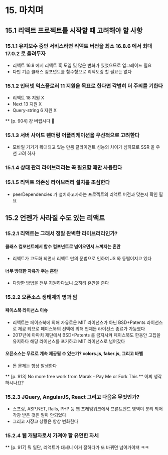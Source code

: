 # 15. 마치며

## 15.1 리액트 프로젝트를 시작할 때 고려해야 할 사항

### 15.1.1 유지보수 중인 서비스라면 리액트 버전을 최소 16.8.6 에서 최대 17.0.2 로 올려두자

- 리액트 16.8 에서 리액트 훅 도입 및 많은 변화가 있었으므로 업그레이드 필요
- 다만 기존 클래스 컴포넌트를 함수형으로 리팩토링 할 필요는 없다

### 15.1.2 인터넷 익스플로러 11 지원을 목표로 한다면 각별히 더 주의를 기한다

- 리액트 18 지원 X
- Next 13 지원 X
- Query-string 6 지원 X

\*\* [p. 904] 걍 버립시다 🤣

### 15.1.3 서버 사이드 렌더링 어플리케이션을 우선적으로 고려한다

- 모바일 기기기 확대되고 있는 만큼 클라이언트 성능의 차이가 심하므로 SSR 을 우선 고려 하자

### 15.1.4 상태 관리 라이브러리는 꼭 필요할 때만 사용한다

### 15.1.5 리액트 의존성 라이브러리 설치를 조심한다

- peerDependencies 가 설치하고자하는 프로젝트의 리액트 버전과 맞는지 확인 필요

## 15.2 언젠가 사라질 수도 있는 리액트

### 15.2.1 리액트는 그래서 정말 완벽한 라이브러리인가?

#### 클래스 컴포넌트에서 함수 컴포넌트로 넘어오면서 느껴지는 혼란

- 리액트가 고도화 되면서 리액트 만의 문법으로 인하여 JS 와 동떨어지고 있다

#### 너무 방대한 자유가 주는 혼란

- 다양한 방법을 전부 지원하다보니 오히려 혼안을 준다

### 15.2.2 오픈소스 생태계의 명과 암

#### 페이스북 라이선스 이슈

- 리액트는 페이스북에 의해 자유로운 MIT 라이선스가 아닌 BSD+Patents 라이선스로 제공 되므로 페이스북의 선택에 의해 언제든 라이선스 종료가 가능했다
- 2017년에 아파치 재단에서 BSD+Patents 를 금지시켜 페이스북도 한동안 고집을 유지하다 해당 라이선스를 포기하고 MIT 라이선스로 넘어갔다

#### 오픈소스는 무료로 걔속 제공될 수 있는가? colors.js, faker.js, 그리고 바벨

- 돈 문제는 항상 발생한다

\*\* [p. 913] No more free work from Marak - Pay Me or Fork This
\*\* 어찌 생각하시나요?

### 15.2.3 JQuery, AngularJS, React 그리고 다음은 무엇인가?

- 스프링, ASP.NET, Rails, PHP 등 웹 프레임워크에서 프론트엔드 영역이 분리 되어 각광 받은 것은 얼마 안되었다
- 그리고 시장고 상황은 항상 변화한다

### 15.2.4 웹 개발자로서 가져야 할 유연한 자세

\*\* [p. 917] 뭐 일단, 리액트가 대세니 이거 잘하다가 또 바뀌면 넘어가야져 ㅋㅋ
